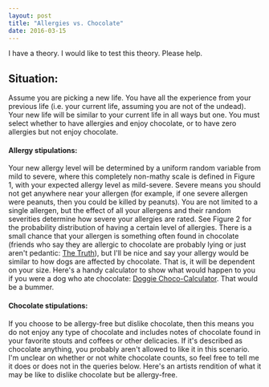 ```yaml
---
layout: post
title: "Allergies vs. Chocolate"
date: 2016-03-15
---
```

I have a theory. I would like to test this theory. Please help. 
## Situation: 
Assume you are picking a new life. You have all the experience from your previous life (i.e. your current life, 
assuming you are not of the undead). Your new life will be similar to your current life in all ways but one. You must 
select whether to have allergies and enjoy chocolate, or to have zero allergies but not enjoy chocolate. 
#### Allergy stipulations: 
Your new allergy level will be determined by a uniform random variable from mild to severe, where this completely non-mathy 
scale is defined in Figure 1, with your expected allergy level as mild-severe. Severe means you should not get anywhere near
your allergen (for example, if one severe allergen were peanuts, then you could be killed by peanuts). You are not limited to 
a single allergen, but the effect of all your allergens and their random severities determine how severe your allergies are rated. 
<put sum here> See Figure 2 for the probability distribution of having a certain level of allergies. There is a small chance that your 
allergen is something often found in chocolate (friends who say they are allergic to chocolate are probably lying or just aren't 
pedantic: [The Truth](http://www.nyallergy.com/chocolate-allergy.php)), but I'll be nice and say your allergy would be similar to how dogs are affected by chocolate. That is, 
it will be dependent on your size. Here's a handy calculator to show what would happen to you if you were a dog who ate chocolate: 
[Doggie Choco-Calculator](http://www.petmd.com/dog/chocolate-toxicity). That would be a bummer. 

#### Chocolate stipulations: 
If you choose to be allergy-free but dislike chocolate, then this means you do not enjoy any type of chocolate and includes 
notes of chocolate found in your favorite stouts and coffees or other delicacies. If it's described as chocolate anything, you
probably aren't allowed to like it in this scenario. I'm unclear on whether or not white chocolate counts, so feel free to tell 
me it does or does not in the queries below. Here's an artists rendition of what it may be like to dislike chocolate but be 
allergy-free. 
